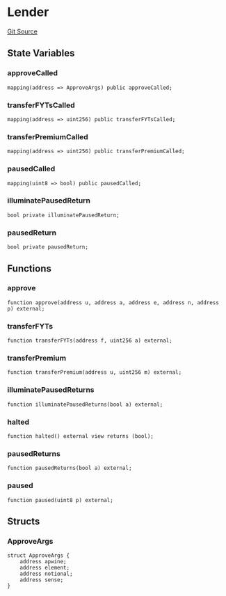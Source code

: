 # Lender
[Git Source](https://github.com/Swivel-Finance/illuminate/blob/29a4038ae0d0795d36640f068da3ac5c1dd43806/src/mocks/Lender.sol)


## State Variables
### approveCalled

```solidity
mapping(address => ApproveArgs) public approveCalled;
```


### transferFYTsCalled

```solidity
mapping(address => uint256) public transferFYTsCalled;
```


### transferPremiumCalled

```solidity
mapping(address => uint256) public transferPremiumCalled;
```


### pausedCalled

```solidity
mapping(uint8 => bool) public pausedCalled;
```


### illuminatePausedReturn

```solidity
bool private illuminatePausedReturn;
```


### pausedReturn

```solidity
bool private pausedReturn;
```


## Functions
### approve


```solidity
function approve(address u, address a, address e, address n, address p) external;
```

### transferFYTs


```solidity
function transferFYTs(address f, uint256 a) external;
```

### transferPremium


```solidity
function transferPremium(address u, uint256 m) external;
```

### illuminatePausedReturns


```solidity
function illuminatePausedReturns(bool a) external;
```

### halted


```solidity
function halted() external view returns (bool);
```

### pausedReturns


```solidity
function pausedReturns(bool a) external;
```

### paused


```solidity
function paused(uint8 p) external;
```

## Structs
### ApproveArgs

```solidity
struct ApproveArgs {
    address apwine;
    address element;
    address notional;
    address sense;
}
```

